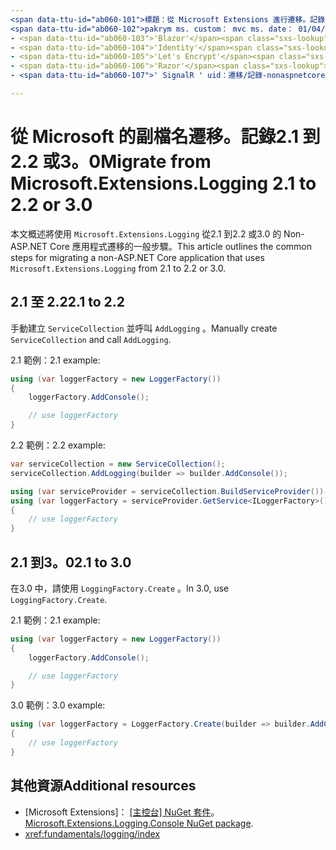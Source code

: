 ```yaml
---
<span data-ttu-id="ab060-101">標題：從 Microsoft Extensions 進行遷移。記錄2.1 到2.2 或 3.0 author： pakrym 描述：瞭解如何遷移使用 Microsoft. Extensions 的 non-ASP.NET Core 應用程式。從2.1 到2.2 或3.0 進行記錄。</span><span class="sxs-lookup"><span data-stu-id="ab060-101">title: Migrate from Microsoft.Extensions.Logging 2.1 to 2.2 or 3.0 author: pakrym description: Learn how to migrate a non-ASP.NET Core application that uses Microsoft.Extensions.Logging from 2.1 to 2.2 or 3.0.</span></span>
<span data-ttu-id="ab060-102">pakrym ms. custom： mvc ms. date： 01/04/2019 no-loc：</span><span class="sxs-lookup"><span data-stu-id="ab060-102">ms.author: pakrym ms.custom: mvc ms.date: 01/04/2019 no-loc:</span></span>
- <span data-ttu-id="ab060-103">'Blazor'</span><span class="sxs-lookup"><span data-stu-id="ab060-103">'Blazor'</span></span>
- <span data-ttu-id="ab060-104">'Identity'</span><span class="sxs-lookup"><span data-stu-id="ab060-104">'Identity'</span></span>
- <span data-ttu-id="ab060-105">'Let's Encrypt'</span><span class="sxs-lookup"><span data-stu-id="ab060-105">'Let's Encrypt'</span></span>
- <span data-ttu-id="ab060-106">'Razor'</span><span class="sxs-lookup"><span data-stu-id="ab060-106">'Razor'</span></span>
- <span data-ttu-id="ab060-107">' SignalR ' uid：遷移/記錄-nonaspnetcore</span><span class="sxs-lookup"><span data-stu-id="ab060-107">'SignalR' uid: migration/logging-nonaspnetcore</span></span>

---
```


# <a name="migrate-from-microsoftextensionslogging-21-to-22-or-30"></a><span data-ttu-id="ab060-108">從 Microsoft 的副檔名遷移。記錄2.1 到2.2 或3。0</span><span class="sxs-lookup"><span data-stu-id="ab060-108">Migrate from Microsoft.Extensions.Logging 2.1 to 2.2 or 3.0</span></span>

<span data-ttu-id="ab060-109">本文概述將使用 `Microsoft.Extensions.Logging` 從2.1 到2.2 或3.0 的 Non-ASP.NET Core 應用程式遷移的一般步驟。</span><span class="sxs-lookup"><span data-stu-id="ab060-109">This article outlines the common steps for migrating a non-ASP.NET Core application that uses `Microsoft.Extensions.Logging` from 2.1 to 2.2 or 3.0.</span></span>

## <a name="21-to-22"></a><span data-ttu-id="ab060-110">2.1 至 2.2</span><span class="sxs-lookup"><span data-stu-id="ab060-110">2.1 to 2.2</span></span>

<span data-ttu-id="ab060-111">手動建立 `ServiceCollection` 並呼叫 `AddLogging` 。</span><span class="sxs-lookup"><span data-stu-id="ab060-111">Manually create `ServiceCollection` and call `AddLogging`.</span></span>

<span data-ttu-id="ab060-112">2.1 範例：</span><span class="sxs-lookup"><span data-stu-id="ab060-112">2.1 example:</span></span>

```csharp
using (var loggerFactory = new LoggerFactory())
{
    loggerFactory.AddConsole();

    // use loggerFactory
}
```

<span data-ttu-id="ab060-113">2.2 範例：</span><span class="sxs-lookup"><span data-stu-id="ab060-113">2.2 example:</span></span>

```csharp
var serviceCollection = new ServiceCollection();
serviceCollection.AddLogging(builder => builder.AddConsole());

using (var serviceProvider = serviceCollection.BuildServiceProvider())
using (var loggerFactory = serviceProvider.GetService<ILoggerFactory>())
{
    // use loggerFactory
}
```

## <a name="21-to-30"></a><span data-ttu-id="ab060-114">2.1 到3。0</span><span class="sxs-lookup"><span data-stu-id="ab060-114">2.1 to 3.0</span></span>

<span data-ttu-id="ab060-115">在3.0 中，請使用 `LoggingFactory.Create` 。</span><span class="sxs-lookup"><span data-stu-id="ab060-115">In 3.0, use `LoggingFactory.Create`.</span></span>

<span data-ttu-id="ab060-116">2.1 範例：</span><span class="sxs-lookup"><span data-stu-id="ab060-116">2.1 example:</span></span>

```csharp
using (var loggerFactory = new LoggerFactory())
{
    loggerFactory.AddConsole();

    // use loggerFactory
}
```

<span data-ttu-id="ab060-117">3.0 範例：</span><span class="sxs-lookup"><span data-stu-id="ab060-117">3.0 example:</span></span>

```csharp
using (var loggerFactory = LoggerFactory.Create(builder => builder.AddConsole()))
{
    // use loggerFactory
}
```

## <a name="additional-resources"></a><span data-ttu-id="ab060-118">其他資源</span><span class="sxs-lookup"><span data-stu-id="ab060-118">Additional resources</span></span>

* <span data-ttu-id="ab060-119">[Microsoft Extensions]： [[主控台] NuGet 套件](https://www.nuget.org/packages/Microsoft.Extensions.Logging.Console/)。</span><span class="sxs-lookup"><span data-stu-id="ab060-119">[Microsoft.Extensions.Logging.Console NuGet package](https://www.nuget.org/packages/Microsoft.Extensions.Logging.Console/).</span></span>
* <xref:fundamentals/logging/index>
